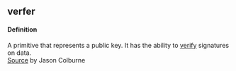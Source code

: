 ## verfer

<h4>Definition</h4><p>A primitive that represents a public key. It has the ability to <a href="verify">verify</a> signatures on data.<br><a href="https://github.com/WebOfTrust/cesride#terminology">Source</a> by Jason Colburne</p>

